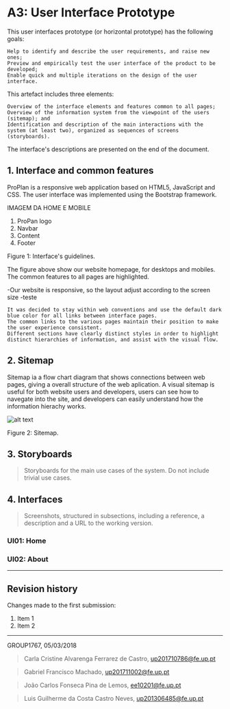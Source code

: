 # A3: User Interface Prototype
 
This user interfaces prototype (or horizontal prototype) has the following goals:

    Help to identify and describe the user requirements, and raise new ones;
    Preview and empirically test the user interface of the product to be developed;
    Enable quick and multiple iterations on the design of the user interface.

This artefact includes three elements:

    Overview of the interface elements and features common to all pages;
    Overview of the information system from the viewpoint of the users (sitemap); and
    Identification and description of the main interactions with the system (at least two), organized as sequences of screens (storyboards).

The interface's descriptions are presented on the end of the document.
 

## 1. Interface and common features
 
ProPlan is a responsive web application based on HTML5, JavaScript and CSS. The user interface was implemented using the Bootstrap framework.

IMAGEM DA HOME E MOBILE

 1. ProPan logo
 2. Navbar
 3. Content
 4. Footer
 
Figure 1: Interface's guidelines.

The figure above show our website homepage, for desktops and mobiles. The common features to all pages are highlighted.

-Our website is responsive, so the layout adjust according to the screen size
-teste

    It was decided to stay within web conventions and use the default dark blue color for all links between interface pages.
    The common links to the various pages maintain their position to make the user experience consistent.
    Different sections have clearly distinct styles in order to highlight distinct hierarchies of information, and assist with the visual flow.

 
## 2. Sitemap
 
Sitemap ia a flow chart diagram that shows connections between web pages, giving a overall structure of the web aplication.
A visual sitemap is useful for both website users and developers, users can see how to navegate into the site, and developers can easily understand how the information hierachy works.

![alt text](https://github.com/JCLemos92/lbaw1767/blob/master/Report3/sitemap1.PNG "Logo Title Text 1")

Figure 2: Sitemap. 

## 3. Storyboards
 
> Storyboards for the main use cases of the system.
> Do not include trivial use cases.
 
## 4. Interfaces
 
> Screenshots, structured in subsections, including a reference, a description and a URL to the working version.
 
### UI01: Home
 
### UI02: About
 
 
***
 
## Revision history
 
Changes made to the first submission:
1. Item 1
1. Item 2
 
***
 
GROUP1767, 05/03/2018
 
> Carla Cristine Alvarenga Ferrarez de Castro, up201710786@fe.up.pt

> Gabriel Francisco Machado, up201711002@fe.up.pt
 
> João Carlos Fonseca Pina de Lemos, ee10201@fe.up.pt

> Luis Guilherme da Costa Castro Neves, up201306485@fe.up.pt
